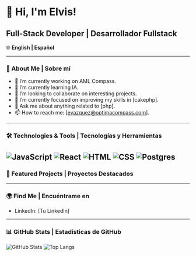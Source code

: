 # 👋 Hi, I'm Elvis!

## Full-Stack Developer | Desarrollador Fullstack

🌐 **English | Español**

---

### 🚀 About Me | Sobre mí

- 🔭 I’m currently working on AML Compass.
- 🌱 I’m currently learning IA.
- 👯 I’m looking to collaborate on interesting projects.
- 🤔 I’m currently focused on improving my skills in [cakephp].
- 💬 Ask me about anything related to [php].
- 📫 How to reach me: [evazquez@optimacompass.com].

---

### 🛠️ Technologies & Tools | Tecnologías y Herramientas

![JavaScript](https://img.shields.io/badge/-JavaScript-FFEA00?style=flat&logo=javascript&logoColor=black)
![React](https://img.shields.io/badge/-React-61DAFB?style=flat&logo=react&logoColor=black)
![HTML](https://img.shields.io/badge/-Html-e34f26?style=flat&logo=html5&logoColor=black)
![CSS](https://img.shields.io/badge/-CSS-0a7bbf?style=flat&logo=css3&logoColor=black)
![Postgres](https://img.shields.io/badge/-Postgresql-396c94?style=flat&logo=Postgresql&logoColor=white)
---

### 📌 Featured Projects | Proyectos Destacados



---

### 🌍 Find Me | Encuéntrame en

- LinkedIn: [Tu LinkedIn]

---

### 📊 GitHub Stats | Estadísticas de GitHub

![GitHub Stats](https://github-readme-stats.vercel.app/api?username=evazquez2025&show_icons=true&hide_title=true&count_private=true&hide=prs)
![Top Langs](https://github-readme-stats.vercel.app/api/top-langs/?username=evazquez2025&layout=compact&langs_count=8)
